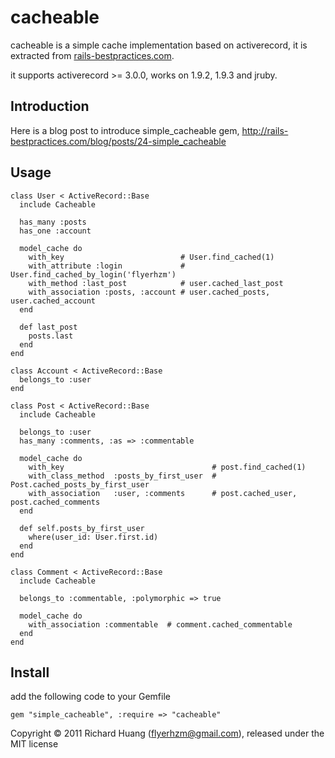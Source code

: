 cacheable
=========

cacheable is a simple cache implementation based on activerecord, it is
extracted from [rails-bestpractices.com][1].

it supports activerecord >= 3.0.0, works on 1.9.2, 1.9.3 and jruby.

Introduction
------------

Here is a blog post to introduce simple_cacheable gem, <http://rails-bestpractices.com/blog/posts/24-simple_cacheable>

Usage
-----

    class User < ActiveRecord::Base
      include Cacheable

      has_many :posts
      has_one :account

      model_cache do
        with_key                          # User.find_cached(1)
        with_attribute :login             # User.find_cached_by_login('flyerhzm')
        with_method :last_post            # user.cached_last_post
        with_association :posts, :account # user.cached_posts, user.cached_account
      end

      def last_post
        posts.last
      end
    end

    class Account < ActiveRecord::Base
      belongs_to :user
    end

    class Post < ActiveRecord::Base
      include Cacheable

      belongs_to :user
      has_many :comments, :as => :commentable

      model_cache do
        with_key                                 # post.find_cached(1)
        with_class_method  :posts_by_first_user  # Post.cached_posts_by_first_user
        with_association   :user, :comments      # post.cached_user, post.cached_comments
      end

      def self.posts_by_first_user
        where(user_id: User.first.id)
      end
    end

    class Comment < ActiveRecord::Base
      include Cacheable

      belongs_to :commentable, :polymorphic => true

      model_cache do
        with_association :commentable  # comment.cached_commentable
      end
    end

Install
-------

add the following code to your Gemfile

    gem "simple_cacheable", :require => "cacheable"


Copyright © 2011 Richard Huang (flyerhzm@gmail.com), released under the MIT license


[1]:https://github.com/flyerhzm/rails-bestpractices.com
